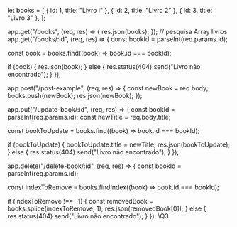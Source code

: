 let books = [
{ id: 1, title: "Livro l" },
{ id: 2, title: "Livro 2" },
{ id: 3, title: "Livro 3" },
];

app.get("/books", (req, res) => {
res.json(books);
});
// pesquisa Array livros
app.get("/books/:id", (req, res) => {
const bookId = parseInt(req.params.id);

const book = books.find((book) => book.id === bookId);

if (book) {
res.json(book);
} else {
res.status(404).send("Livro não encontrado");
}
});

app.post("/post-example", (req, res) => {
const newBook = req.body;
books.push(newBook);
res.json(newBook);
});

app.put("/update-book/:id", (req, res) => {
const bookId = parseInt(req.params.id);
const newTitle = req.body.title;

const bookToUpdate = books.find((book) => book.id === bookId);

if (bookToUpdate) {
bookToUpdate.title = newTitle;
res.json(bookToUpdate);
} else {
res.status(404).send("Livro não encontrado");
}
});

app.delete("/delete-book/:id", (req, res) => {
const bookId = parseInt(req.params.id);

const indexToRemove = books.findIndex((book) => book.id === bookId);

if (indexToRemove !== -1) {
const removedBook = books.splice(indexToRemove, 1);
res.json(removedBook[0]);
} else {
res.status(404).send("Livro não encontrado");
}
});
\Q3
